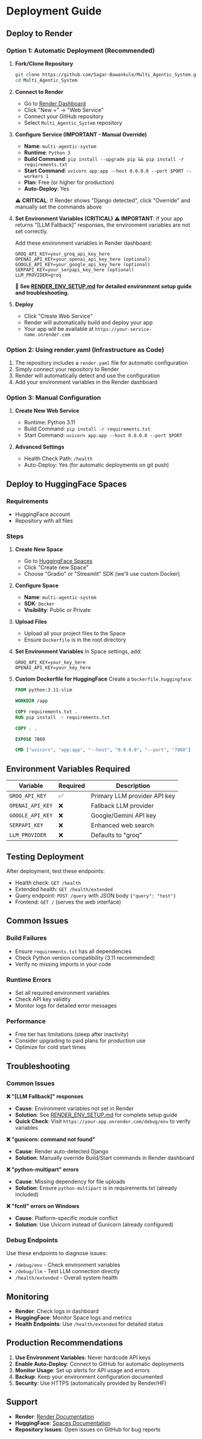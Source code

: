 # Deployment Guide

## Deploy to Render

### Option 1: Automatic Deployment (Recommended)

1. **Fork/Clone Repository**
   ```bash
   git clone https://github.com/Sagar-Bawankule/Multi_Agentic_System.git
   cd Multi_Agentic_System
   ```

2. **Connect to Render**
   - Go to [Render Dashboard](https://dashboard.render.com/)
   - Click "New +" → "Web Service"
   - Connect your GitHub repository
   - Select `Multi_Agentic_System` repository

3. **Configure Service (IMPORTANT - Manual Override)**
   - **Name**: `multi-agentic-system`
   - **Runtime**: `Python 3`
   - **Build Command**: `pip install --upgrade pip && pip install -r requirements.txt`
   - **Start Command**: `uvicorn app:app --host 0.0.0.0 --port $PORT --workers 1`
   - **Plan**: Free (or higher for production)
   - **Auto-Deploy**: Yes
   
   ⚠️ **CRITICAL**: If Render shows "Django detected", click "Override" and manually set the commands above

4. **Set Environment Variables (CRITICAL)**
   **⚠️ IMPORTANT**: If your app returns "[LLM Fallback]" responses, the environment variables are not set correctly.
   
   Add these environment variables in Render dashboard:
   ```
   GROQ_API_KEY=your_groq_api_key_here
   OPENAI_API_KEY=your_openai_api_key_here (optional)
   GOOGLE_API_KEY=your_google_api_key_here (optional)
   SERPAPI_KEY=your_serpapi_key_here (optional)
   LLM_PROVIDER=groq
   ```
   
   **📖 See [RENDER_ENV_SETUP.md](RENDER_ENV_SETUP.md) for detailed environment setup guide and troubleshooting.**

5. **Deploy**
   - Click "Create Web Service"
   - Render will automatically build and deploy your app
   - Your app will be available at `https://your-service-name.onrender.com`

### Option 2: Using render.yaml (Infrastructure as Code)

1. The repository includes a `render.yaml` file for automatic configuration
2. Simply connect your repository to Render
3. Render will automatically detect and use the configuration
4. Add your environment variables in the Render dashboard

### Option 3: Manual Configuration

1. **Create New Web Service**
   - Runtime: Python 3.11
   - Build Command: `pip install -r requirements.txt`
   - Start Command: `uvicorn app:app --host 0.0.0.0 --port $PORT`

2. **Advanced Settings**
   - Health Check Path: `/health`
   - Auto-Deploy: Yes (for automatic deployments on git push)

## Deploy to HuggingFace Spaces

### Requirements
- HuggingFace account
- Repository with all files

### Steps

1. **Create New Space**
   - Go to [HuggingFace Spaces](https://huggingface.co/spaces)
   - Click "Create new Space"
   - Choose "Gradio" or "Streamlit" SDK (we'll use custom Docker)

2. **Configure Space**
   - **Name**: `multi-agentic-system`
   - **SDK**: `Docker`
   - **Visibility**: Public or Private

3. **Upload Files**
   - Upload all your project files to the Space
   - Ensure `Dockerfile` is in the root directory

4. **Set Environment Variables**
   In Space settings, add:
   ```
   GROQ_API_KEY=your_key_here
   OPENAI_API_KEY=your_key_here
   ```

5. **Custom Dockerfile for HuggingFace**
   Create a `Dockerfile.huggingface`:
   ```dockerfile
   FROM python:3.11-slim

   WORKDIR /app

   COPY requirements.txt .
   RUN pip install -r requirements.txt

   COPY . .

   EXPOSE 7860

   CMD ["uvicorn", "app:app", "--host", "0.0.0.0", "--port", "7860"]
   ```

## Environment Variables Required

| Variable | Required | Description |
|----------|----------|-------------|
| `GROQ_API_KEY` | ✅ | Primary LLM provider API key |
| `OPENAI_API_KEY` | ❌ | Fallback LLM provider |
| `GOOGLE_API_KEY` | ❌ | Google/Gemini API key |
| `SERPAPI_KEY` | ❌ | Enhanced web search |
| `LLM_PROVIDER` | ❌ | Defaults to "groq" |

## Testing Deployment

After deployment, test these endpoints:
- Health check: `GET /health`
- Extended health: `GET /health/extended`
- Query endpoint: `POST /query` with JSON body `{"query": "test"}`
- Frontend: `GET /` (serves the web interface)

## Common Issues

### Build Failures
- Ensure `requirements.txt` has all dependencies
- Check Python version compatibility (3.11 recommended)
- Verify no missing imports in your code

### Runtime Errors
- Set all required environment variables
- Check API key validity
- Monitor logs for detailed error messages

### Performance
- Free tier has limitations (sleep after inactivity)
- Consider upgrading to paid plans for production use
- Optimize for cold start times

## Troubleshooting

### Common Issues

**❌ "[LLM Fallback]" responses**
- **Cause**: Environment variables not set in Render
- **Solution**: See [RENDER_ENV_SETUP.md](RENDER_ENV_SETUP.md) for complete setup guide
- **Quick Check**: Visit `https://your-app.onrender.com/debug/env` to verify variables

**❌ "gunicorn: command not found"**
- **Cause**: Render auto-detected Django
- **Solution**: Manually override Build/Start commands in Render dashboard

**❌ "python-multipart" errors**
- **Cause**: Missing dependency for file uploads
- **Solution**: Ensure `python-multipart` is in requirements.txt (already included)

**❌ "fcntl" errors on Windows**
- **Cause**: Platform-specific module conflict
- **Solution**: Use Uvicorn instead of Gunicorn (already configured)

### Debug Endpoints

Use these endpoints to diagnose issues:
- `/debug/env` - Check environment variables
- `/debug/llm` - Test LLM connection directly
- `/health/extended` - Overall system health

## Monitoring

- **Render**: Check logs in dashboard
- **HuggingFace**: Monitor Space logs and metrics
- **Health Endpoints**: Use `/health/extended` for detailed status

## Production Recommendations

1. **Use Environment Variables**: Never hardcode API keys
2. **Enable Auto-Deploy**: Connect to GitHub for automatic deployments
3. **Monitor Usage**: Set up alerts for API usage and errors
4. **Backup**: Keep your environment configuration documented
5. **Security**: Use HTTPS (automatically provided by Render/HF)

## Support

- **Render**: [Render Documentation](https://render.com/docs)
- **HuggingFace**: [Spaces Documentation](https://huggingface.co/docs/hub/spaces)
- **Repository Issues**: Open issues on GitHub for bug reports